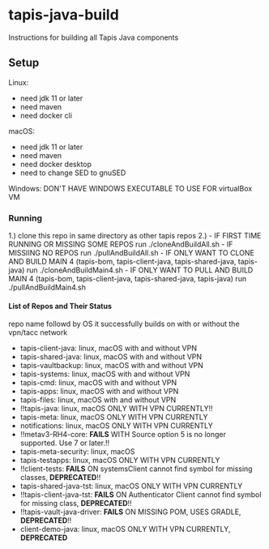 # tapis-java-build
Instructions for building all Tapis Java components

## Setup
Linux:
- need jdk 11 or later
- need maven 
- need docker cli

macOS:
- need jdk 11 or later
- need maven
- need docker desktop
- need to change SED to gnuSED

Windows:
DON'T HAVE WINDOWS EXECUTABLE TO USE FOR virtualBox VM

### Running
1.) clone this repo in same directory as other tapis repos
2.) - IF FIRST TIME RUNNING OR MISSING SOME REPOS 
	run ./cloneAndBuildAll.sh
    - IF MISSIING NO REPOS 
	run ./pullAndBuildAll.sh
    - IF ONLY WANT TO CLONE AND BUILD MAIN 4 (tapis-bom, tapis-client-java, tapis-shared-java, tapis-java)
      	run ./cloneAndBuildMain4.sh
    - IF ONLY WANT TO PULL AND BUILD MAIN 4 (tapis-bom, tapis-client-java, tapis-shared-java, tapis-java)
      	run ./pullAndBuildMain4.sh

#### List of Repos and Their Status
repo name followd by OS it successfully builds on with or without the vpn/tacc network 

- tapis-client-java: linux, macOS with and without VPN
- tapis-shared-java: linux, macOS with and without VPN
- tapis-vaultbackup: linux, macOS with and without VPN
- tapis-systems: linux, macOS with and without VPN
- tapis-cmd: linux, macOS with and without VPN
- tapis-apps: linux, macOS with and without VPN
- tapis-files: linux, macOS with and without VPN
- !!tapis-java: linux, macOS ONLY WITH VPN CURRENTLY!!
- tapis-meta: linux, macOS ONLY WITH VPN CURRENTLY
- notifications: linux, macOS ONLY WITH VPN CURRENTLY
- !!metav3-RH4-core: **FAILS** WITH Source option 5 is no longer supported. Use 7 or later.!!
- tapis-meta-security: linux, macOS 
- tapis-testapps: linux, macOS ONLY WITH VPN CURRENTLY
- !!client-tests: **FAILS** ON systemsClient cannot find symbol for missing classes, **DEPRECATED**!!
- tapis-shared-java-tst: linux, macOS ONLY WITH VPN CURRENTLY 
- !!tapis-client-java-tst: **FAILS** ON Authenticator Client cannot find symbol for missing class, **DEPRECATED**!!
- !!tapis-vault-java-driver: **FAILS** ON MISSING POM, USES GRADLE, **DEPRECATED**!! 
- client-demo-java: linux, macOS ONLY WITH VPN CURRENTLY, **DEPRECATED**



